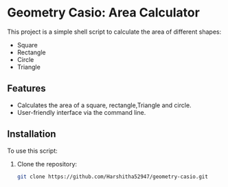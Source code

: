 
# Geometry Casio: Area Calculator

This project is a simple shell script to calculate the area of different shapes:
- Square
- Rectangle
- Circle
- Triangle

## Features
- Calculates the area of a square, rectangle,Triangle and circle.
- User-friendly interface via the command line.

## Installation
To use this script:

1. Clone the repository:
   ```bash
   git clone https://github.com/Harshitha52947/geometry-casio.git
